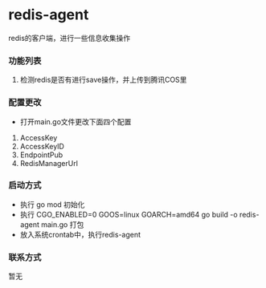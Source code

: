 # redis-agent
redis的客户端，进行一些信息收集操作

### 功能列表
1. 检测redis是否有进行save操作，并上传到腾讯COS里

### 配置更改
- 打开main.go文件更改下面四个配置
1. AccessKey
2. AccessKeyID
3. EndpointPub
4. RedisManagerUrl
### 启动方式
- 执行 go mod 初始化
- 执行 CGO_ENABLED=0 GOOS=linux GOARCH=amd64  go build -o redis-agent main.go 打包
- 放入系统crontab中，执行redis-agent

### 联系方式
暂无


